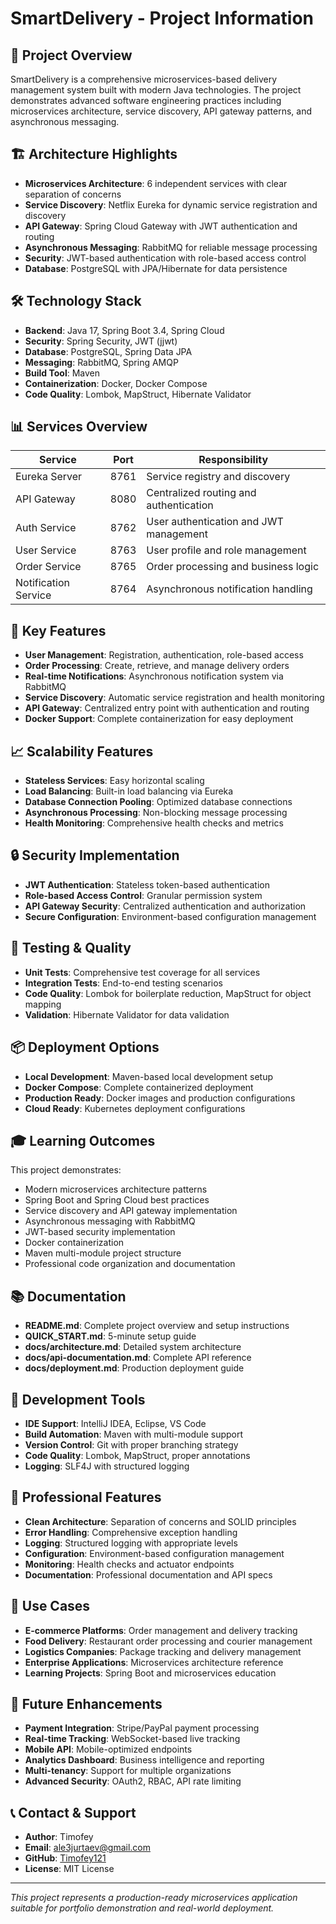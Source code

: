 # SmartDelivery - Project Information

## 🎯 Project Overview
SmartDelivery is a comprehensive microservices-based delivery management system built with modern Java technologies. The project demonstrates advanced software engineering practices including microservices architecture, service discovery, API gateway patterns, and asynchronous messaging.

## 🏗️ Architecture Highlights
- **Microservices Architecture**: 6 independent services with clear separation of concerns
- **Service Discovery**: Netflix Eureka for dynamic service registration and discovery
- **API Gateway**: Spring Cloud Gateway with JWT authentication and routing
- **Asynchronous Messaging**: RabbitMQ for reliable message processing
- **Security**: JWT-based authentication with role-based access control
- **Database**: PostgreSQL with JPA/Hibernate for data persistence

## 🛠️ Technology Stack
- **Backend**: Java 17, Spring Boot 3.4, Spring Cloud
- **Security**: Spring Security, JWT (jjwt)
- **Database**: PostgreSQL, Spring Data JPA
- **Messaging**: RabbitMQ, Spring AMQP
- **Build Tool**: Maven
- **Containerization**: Docker, Docker Compose
- **Code Quality**: Lombok, MapStruct, Hibernate Validator

## 📊 Services Overview
| Service | Port | Responsibility |
|---------|------|----------------|
| Eureka Server | 8761 | Service registry and discovery |
| API Gateway | 8080 | Centralized routing and authentication |
| Auth Service | 8762 | User authentication and JWT management |
| User Service | 8763 | User profile and role management |
| Order Service | 8765 | Order processing and business logic |
| Notification Service | 8764 | Asynchronous notification handling |

## 🚀 Key Features
- **User Management**: Registration, authentication, role-based access
- **Order Processing**: Create, retrieve, and manage delivery orders
- **Real-time Notifications**: Asynchronous notification system via RabbitMQ
- **Service Discovery**: Automatic service registration and health monitoring
- **API Gateway**: Centralized entry point with authentication and routing
- **Docker Support**: Complete containerization for easy deployment

## 📈 Scalability Features
- **Stateless Services**: Easy horizontal scaling
- **Load Balancing**: Built-in load balancing via Eureka
- **Database Connection Pooling**: Optimized database connections
- **Asynchronous Processing**: Non-blocking message processing
- **Health Monitoring**: Comprehensive health checks and metrics

## 🔒 Security Implementation
- **JWT Authentication**: Stateless token-based authentication
- **Role-based Access Control**: Granular permission system
- **API Gateway Security**: Centralized authentication and authorization
- **Secure Configuration**: Environment-based configuration management

## 🧪 Testing & Quality
- **Unit Tests**: Comprehensive test coverage for all services
- **Integration Tests**: End-to-end testing scenarios
- **Code Quality**: Lombok for boilerplate reduction, MapStruct for object mapping
- **Validation**: Hibernate Validator for data validation

## 📦 Deployment Options
- **Local Development**: Maven-based local development setup
- **Docker Compose**: Complete containerized deployment
- **Production Ready**: Docker images and production configurations
- **Cloud Ready**: Kubernetes deployment configurations

## 🎓 Learning Outcomes
This project demonstrates:
- Modern microservices architecture patterns
- Spring Boot and Spring Cloud best practices
- Service discovery and API gateway implementation
- Asynchronous messaging with RabbitMQ
- JWT-based security implementation
- Docker containerization
- Maven multi-module project structure
- Professional code organization and documentation

## 📚 Documentation
- **README.md**: Complete project overview and setup instructions
- **QUICK_START.md**: 5-minute setup guide
- **docs/architecture.md**: Detailed system architecture
- **docs/api-documentation.md**: Complete API reference
- **docs/deployment.md**: Production deployment guide

## 🔧 Development Tools
- **IDE Support**: IntelliJ IDEA, Eclipse, VS Code
- **Build Automation**: Maven with multi-module support
- **Version Control**: Git with proper branching strategy
- **Code Quality**: Lombok, MapStruct, proper annotations
- **Logging**: SLF4J with structured logging

## 🌟 Professional Features
- **Clean Architecture**: Separation of concerns and SOLID principles
- **Error Handling**: Comprehensive exception handling
- **Logging**: Structured logging with appropriate levels
- **Configuration**: Environment-based configuration management
- **Monitoring**: Health checks and actuator endpoints
- **Documentation**: Professional documentation and API specs

## 🎯 Use Cases
- **E-commerce Platforms**: Order management and delivery tracking
- **Food Delivery**: Restaurant order processing and courier management
- **Logistics Companies**: Package tracking and delivery management
- **Enterprise Applications**: Microservices architecture reference
- **Learning Projects**: Spring Boot and microservices education

## 🚀 Future Enhancements
- **Payment Integration**: Stripe/PayPal payment processing
- **Real-time Tracking**: WebSocket-based live tracking
- **Mobile API**: Mobile-optimized endpoints
- **Analytics Dashboard**: Business intelligence and reporting
- **Multi-tenancy**: Support for multiple organizations
- **Advanced Security**: OAuth2, RBAC, API rate limiting

## 📞 Contact & Support
- **Author**: Timofey
- **Email**: ale3jurtaev@gmail.com
- **GitHub**: [Timofey121](https://github.com/Timofey121)
- **License**: MIT License

---

*This project represents a production-ready microservices application suitable for portfolio demonstration and real-world deployment.*
